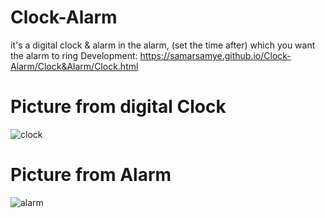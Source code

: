 # Clock-Alarm
it's a digital clock & alarm 
in the alarm, (set the time after) which you want the alarm to ring 
Development: https://samarsamye.github.io/Clock-Alarm/Clock&Alarm/Clock.html
<h1>Picture from digital Clock</h1>

![clock](https://user-images.githubusercontent.com/125185900/219127218-dd6b2cf1-a25a-457d-864b-3de96e7ac8c0.png)

<h1>Picture from Alarm</h1>

![alarm](https://user-images.githubusercontent.com/125185900/219128707-78b81e86-845e-42c0-922a-0222dc9f4d94.png)
